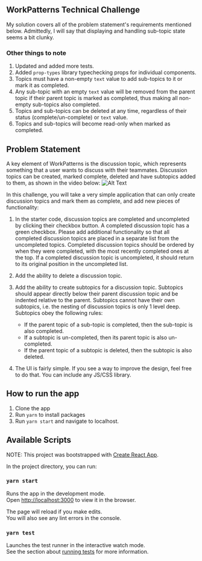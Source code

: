 ## WorkPatterns Technical Challenge

My solution covers all of the problem statement's requirements mentioned below. Admittedly, I will say that displaying and handling sub-topic state seems a bit clunky.

### Other things to note

1. Updated and added more tests.
2. Added `prop-types` library typechecking props for individual components.
3. Topics must have a non-empty `text` value to add sub-topics to it or mark it as completed.
4. Any sub-topic with an empty `text` value will be removed from the parent topic if their parent topic is marked as completed, thus making all non-empty sub-topics also completed.
5. Topics and sub-topics can be deleted at any time, regardless of their status (complete/un-complete) or `text` value.
6. Topics and sub-topics will become read-only when marked as completed.

## Problem Statement

A key element of WorkPatterns is the discussion topic, which represents something that a user wants to discuss with their teammates. Discussion topics can be created, marked complete, deleted and have subtopics added to them, as shown in the video below:
![Alt Text](https://i.imgur.com/xY0UHVC.gif)

In this challenge, you will take a very simple application that can only create discussion topics and mark them as complete, and add new pieces of functionality:

1. In the starter code, discussion topics are completed and uncompleted by clicking their checkbox button. A completed discussion topic has a green checkbox. Please add additional functionality so that all completed discussion topics are placed in a separate list from the uncompleted topics. Completed discussion topics should be ordered by when they were completed, with the most recently completed ones at the top. If a completed discussion topic is uncompleted, it should return to its original position in the uncompleted list.

2. Add the ability to delete a discussion topic.

3. Add the ability to create subtopics for a discussion topic. Subtopics should appear directly below their parent discussion topic and be indented relative to the parent. Subtopics cannot have their own subtopics, i.e. the nesting of discussion topics is only 1 level deep. Subtopics obey the following rules:
    - If the parent topic of a sub-topic is completed, then the sub-topic is also completed.
    - If a subtopic is un-completed, then its parent topic is also un-completed.
    - If the parent topic of a subtopic is deleted, then the subtopic is also deleted.

4. The UI is fairly simple. If you see a way to improve the design, feel free to do that. You can include any JS/CSS library.

## How to run the app
1. Clone the app
2. Run `yarn` to install packages
3. Run `yarn start` and navigate to localhost.

## Available Scripts
NOTE: This project was bootstrapped with [Create React App](https://github.com/facebook/create-react-app).

In the project directory, you can run:

### `yarn start`

Runs the app in the development mode.<br />
Open [http://localhost:3000](http://localhost:3000) to view it in the browser.

The page will reload if you make edits.<br />
You will also see any lint errors in the console.

### `yarn test`

Launches the test runner in the interactive watch mode.<br />
See the section about [running tests](https://facebook.github.io/create-react-app/docs/running-tests) for more information.
